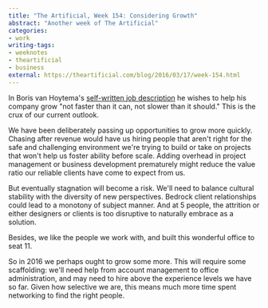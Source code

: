 ```yaml
---
title: "The Artificial, Week 154: Considering Growth"
abstract: "Another week of The Artificial"
categories:
- work
writing-tags:
- weeknotes
- theartificial
- business
external: https://theartificial.com/blog/2016/03/17/week-154.html
---
```


In Boris van Hoytema's [self-written job description](https://medium.com/new-atoms-beta/how-to-be-a-managing-director-7e4755df41da) he wishes to help his company grow "not faster than it can, not slower than it should." This is the crux of our current outlook.

We have been deliberately passing up opportunities to grow more quickly. Chasing after revenue would have us hiring people that aren't right for the safe and challenging environment we're trying to build or take on projects that won't help us foster ability before scale. Adding overhead in project management or business development prematurely might reduce the value ratio our reliable clients have come to expect from us.

But eventually stagnation will become a risk. We'll need to balance cultural stability with the diversity of new perspectives. Bedrock client relationships could lead to a monotony of subject manner. And at 5 people, the attrition or either designers or clients is too disruptive to naturally embrace as a solution.

Besides, we like the people we work with, and built this wonderful office to seat 11.

So in 2016 we perhaps ought to grow some more. This will require some scaffolding: we'll need help from account management to office administration, and may need to hire above the experience levels we have so far. Given how selective we are, this means much more time spent networking to find the right people.
